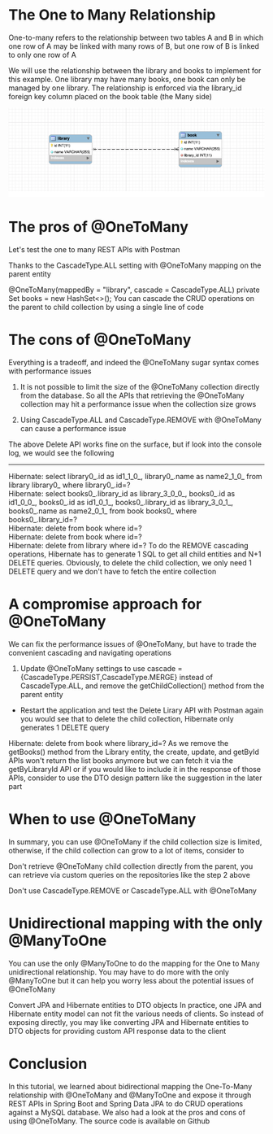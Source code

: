 # The One to Many Relationship

One-to-many refers to the relationship between two tables A and B in which one row of A may be linked with many rows of B, 
but one row of B is linked to only one row of A

We will use the relationship between the library and books to implement for this example. 
One library may have many books, one book can only be managed by one library. 
The relationship is enforced via the library_id foreign key column placed on the book table (the Many side)

 ![img_6.png](img_6.png)

# The pros of @OneToMany
Let's test the one to many REST APIs with Postman

Thanks to the CascadeType.ALL setting with @OneToMany mapping on the parent entity

@OneToMany(mappedBy = "library", cascade = CascadeType.ALL)
private Set<Book> books = new HashSet<>();
You can cascade the CRUD operations on the parent to child collection by using a single line of code

# The cons of @OneToMany
Everything is a tradeoff, and indeed the @OneToMany sugar syntax comes with performance issues

1) It is not possible to limit the size of the @OneToMany collection directly from the database. So all the APIs that retrieving the @OneToMany collection may hit a performance issue when the collection size grows

2) Using CascadeType.ALL and CascadeType.REMOVE with @OneToMany can cause a performance issue

The above Delete API works fine on the surface, but if look into the console log, we would see the following

-------
Hibernate: select library0_.id as id1_1_0_, library0_.name as name2_1_0_ from library library0_ where library0_.id=?  
Hibernate: select books0_.library_id as library_3_0_0_, books0_.id as id1_0_0_, books0_.id as id1_0_1_, books0_.library_id as library_3_0_1_, books0_.name as name2_0_1_ from book books0_ where books0_.library_id=?  
Hibernate: delete from book where id=?  
Hibernate: delete from book where id=?  
Hibernate: delete from library where id=?
To do the REMOVE cascading operations, Hibernate has to generate 1 SQL to get all child entities and N+1 DELETE queries. Obviously, to delete the child collection, we only need 1 DELETE query and we don't have to fetch the entire collection

# A compromise approach for @OneToMany
We can fix the performance issues of @OneToMany, but have to trade the convenient cascading and navigating operations

1) Update @OneToMany settings to use cascade = {CascadeType.PERSIST,CascadeType.MERGE} instead of CascadeType.ALL, and remove the getChildCollection() method from the parent entity


 - Restart the application and test the Delete Lirary API with Postman again you would see that to delete the child collection, Hibernate only generates 1 DELETE query

Hibernate: delete from book where library_id=?
As we remove the getBooks() method from the Library entity, the create, update, and getById APIs won't return the list books anymore but we can fetch it via the getByLibraryId API or if you would like to include it in the response of those APIs, consider to use the DTO design pattern like the suggestion in the later part

# When to use @OneToMany
In summary, you can use @OneToMany if the child collection size is limited, otherwise, if the child collection can grow to a lot of items, consider to

Don't retrieve @OneToMany child collection directly from the parent, you can retrieve via custom queries on the repositories like the step 2 above

Don't use CascadeType.REMOVE or CascadeType.ALL with @OneToMany

# Unidirectional mapping with the only @ManyToOne
You can use the only @ManyToOne to do the mapping for the One to Many unidirectional relationship. You may have to do more with the only @ManyToOne but it can help you worry less about the potential issues of @OneToMany

Convert JPA and Hibernate entities to DTO objects
In practice, one JPA and Hibernate entity model can not fit the various needs of clients. So instead of exposing directly, you may like converting JPA and Hibernate entities to DTO objects for providing custom API response data to the client

# Conclusion
In this tutorial, we learned about bidirectional mapping the One-To-Many relationship with @OneToMany and @ManyToOne and expose it through REST APIs in Spring Boot and Spring Data JPA to do CRUD operations against a MySQL database. We also had a look at the pros and cons of using @OneToMany. The source code is available on Github


